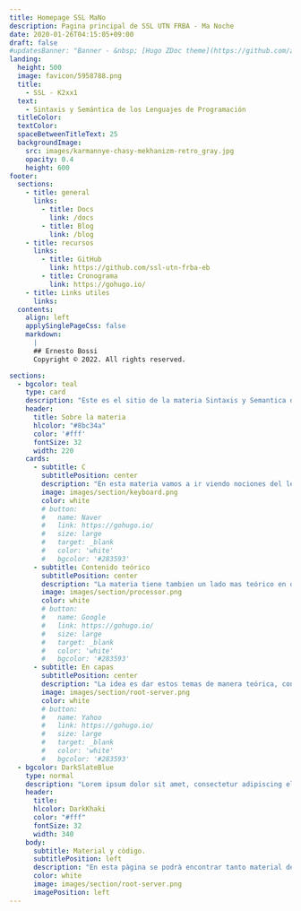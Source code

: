 ```yaml
---
title: Homepage SSL MaNo
description: Pagina principal de SSL UTN FRBA - Ma Noche
date: 2020-01-26T04:15:05+09:00
draft: false
#updatesBanner: "Banner - &nbsp; [Hugo ZDoc theme](https://github.com/zzossig/hugo-theme-zdoc) &nbsp; just arrived"
landing:
  height: 500
  image: favicon/5958788.png
  title:
    - SSL - K2xx1
  text:
    - Sintaxis y Semántica de los Lenguajes de Programación
  titleColor:
  textColor:
  spaceBetweenTitleText: 25
  backgroundImage: 
    src: images/karmannye-chasy-mekhanizm-retro_gray.jpg
    opacity: 0.4
    height: 600
footer:
  sections:
    - title: general
      links:
        - title: Docs
          link: /docs
        - title: Blog
          link: /blog
    - title: recursos
      links:
        - title: GitHub
          link: https://github.com/ssl-utn-frba-eb
        - title: Cronograma
          link: https://gohugo.io/
    - title: Links utiles
      links:
  contents: 
    align: left
    applySinglePageCss: false
    markdown:
      |
      ## Ernesto Bossi
      Copyright © 2022. All rights reserved.

sections:
  - bgcolor: teal
    type: card
    description: "Este es el sitio de la materia Sintaxis y Semantica de los Lenguajes para el curso K2XXX. Se trata de una materia curricular de 2do año de la carrera de Ingeniería en Sistemas de Información, en UTN FRBA."
    header: 
      title: Sobre la materia
      hlcolor: "#8bc34a"
      color: '#fff'
      fontSize: 32
      width: 220
    cards:
      - subtitle: C
        subtitlePosition: center
        description: "En esta materia vamos a ir viendo nociones del lenguaje de programación C, asi como las abstracciones y estructuras que se usan en él. Veremos tambien herramientas tales como Bison y YACC"
        image: images/section/keyboard.png
        color: white
        # button: 
        #   name: Naver
        #   link: https://gohugo.io/
        #   size: large
        #   target: _blank
        #   color: 'white'
        #   bgcolor: '#283593'
      - subtitle: Contenido teórico
        subtitlePosition: center
        description: "La materia tiene tambien un lado mas teórico en donde veremos autómatas, expresiones regulares, parsers y análisis semántico. Iremos gradualmente viendo estos temas a lo largo de la cursada."
        image: images/section/processor.png
        color: white
        # button: 
        #   name: Google
        #   link: https://gohugo.io/
        #   size: large
        #   target: _blank
        #   color: 'white'
        #   bgcolor: '#283593'
      - subtitle: En capas
        subtitlePosition: center
        description: "La idea es dar estos temas de manera teórica, con ejemplos en clase, y que puedan aplicarse los conceptos teóricos en la práctica, tanto en clase como en ejercicios y prácticas."
        image: images/section/root-server.png
        color: white
        # button: 
        #   name: Yahoo
        #   link: https://gohugo.io/
        #   size: large
        #   target: _blank
        #   color: 'white'
        #   bgcolor: '#283593'
  - bgcolor: DarkSlateBlue
    type: normal
    description: "Lorem ipsum dolor sit amet, consectetur adipiscing elit. Fusce id eleifend erat. Integer eget mattis augue. Suspendisse semper laoreet tortor sed convallis. Nulla ac euismod lorem"
    header:
      title: 
      hlcolor: DarkKhaki
      color: "#fff"
      fontSize: 32
      width: 340
    body:
      subtitle: Material y còdigo.
      subtitlePosition: left
      description: "En esta pàgina se podrà encontrar tanto material de estudio, como còdigo que se verà en la cursada y còdigo extra que puede ser ùtil para las pràcticas y el trabajo pràctico."
      color: white
      image: images/section/root-server.png
      imagePosition: left
---
```

